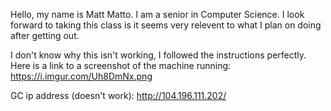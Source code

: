 Hello, my name is Matt Matto. I am a senior in Computer Science. I look forward to taking this class is it seems very relevent to what I plan on doing after getting out. 

I don't know why this isn't working, I followed the instructions perfectly.
Here is a link to a screenshot of the machine running: https://i.imgur.com/Uh8DmNx.png

GC ip address (doesn't work): http://104.196.111.202/
